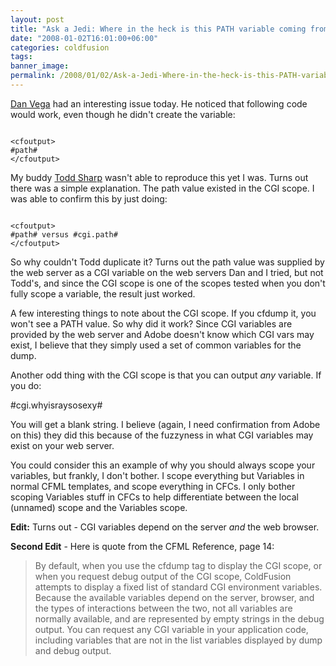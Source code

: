 ```yaml
---
layout: post
title: "Ask a Jedi: Where in the heck is this PATH variable coming from?"
date: "2008-01-02T16:01:00+06:00"
categories: coldfusion 
tags: 
banner_image: 
permalink: /2008/01/02/Ask-a-Jedi-Where-in-the-heck-is-this-PATH-variable-coming-from
---
```


<a href="http://www.danvega.org/blog/index.cfm">Dan Vega</a> had an interesting issue today. He noticed that following code would work, even though he didn't create the variable:

<code>
&lt;cfoutput&gt;
#path#
&lt;/cfoutput&gt;
</code>

My buddy <a href="http://www.cfsilence.com/blog/client">Todd Sharp</a> wasn't able to reproduce this yet I was. Turns out there was a simple explanation. The path value existed in the CGI scope. I was able to confirm this by just doing:

<code>
&lt;cfoutput&gt;
#path# versus #cgi.path#
&lt;/cfoutput&gt;
</code>

So why couldn't Todd duplicate it? Turns out the path value was supplied by the web server as a CGI variable on the web servers Dan and I tried, but not Todd's, and since the CGI scope is one of the scopes tested when you don't fully scope a variable, the result just worked.

A few interesting things to note about the CGI scope. If you cfdump it, you won't see a PATH value. So why did it work? Since CGI variables are provided by the web server and Adobe doesn't know which CGI vars may exist, I believe that they simply used a set of common variables for the dump. 

Another odd thing with the CGI scope is that you can output <i>any</i> variable. If you do:

<cfoutput>
#cgi.whyisraysosexy#
</cfoutput>

You will get a blank string. I believe (again, I need confirmation from Adobe on this) they did this because of the fuzzyness in what CGI variables may exist on your web server.

You could consider this an example of why you should always scope your variables, but frankly, I don't bother. I scope everything but Variables in normal CFML templates, and scope everything in CFCs. I only bother scoping Variables stuff in CFCs to help differentiate between the local (unnamed) scope and the Variables scope.

<b>Edit:</b> Turns out - CGI variables depend on the server <i>and</i> the web browser.

<b>Second Edit</b> - Here is quote from the CFML Reference, page 14:

<blockquote>
<p>
By default, when you use the cfdump tag to display the CGI scope, or when you request debug output of the CGI
scope, ColdFusion attempts to display a fixed list of standard CGI environment variables. Because the available
variables depend on the server, browser, and the types of interactions between the two, not all variables are normally
available, and are represented by empty strings in the debug output. You can request any CGI variable in your application
code, including variables that are not in the list variables displayed by dump and debug output.
</p>
</blockquote>